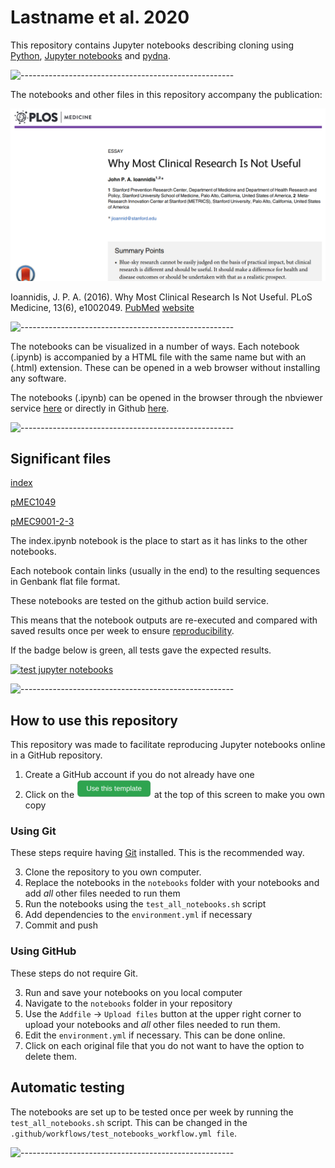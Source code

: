 # Lastname et al. 2020

This repository contains Jupyter notebooks describing cloning using
[Python](https://www.python.org),
[Jupyter notebooks](https://jupyter.org) and
[pydna](https://github.com/BjornFJohansson/pydna).

![-----------------------------------------------------](https://raw.githubusercontent.com/andreasbm/readme/master/assets/lines/colored.png)


The notebooks and other files in this repository accompany the publication:

![button](references/abstract.png)

Ioannidis, J. P. A. (2016). Why Most Clinical Research Is Not Useful. PLoS Medicine, 13(6), e1002049.
[PubMed](https://pubmed.ncbi.nlm.nih.gov/27328301)
[website](https://journals.plos.org/plosmedicine/article?id=10.1371/journal.pmed.1002049)

![-----------------------------------------------------](https://raw.githubusercontent.com/andreasbm/readme/master/assets/lines/colored.png)


The notebooks can be visualized in a number of ways.
Each notebook (.ipynb) is accompanied by a HTML file with the same name but with an (.html)
extension. These can be opened in a web browser without installing any software.

The notebooks (.ipynb) can be opened in the browser through the nbviewer service
[here](http://nbviewer.jupyter.org/github/MetabolicEngineeringGroupCBMA/Cunha_et_al_2017/blob/master/notebooks/index.ipynb)
or directly in Github [here](notebooks/index.ipynb).

![-----------------------------------------------------](https://raw.githubusercontent.com/andreasbm/readme/master/assets/lines/colored.png)

## Significant files

[index](notebooks/index.ipynb)

[pMEC1049](notebooks/pMEC1049.ipynb)

[pMEC9001-2-3](notebooks/pMEC9001-2-3.ipynb)

The index.ipynb notebook is the place to start as it has links to the other notebooks.

Each notebook contain links (usually in the end) to the resulting sequences in Genbank flat file format.

These notebooks are tested on the github action build service.

This means that the notebook outputs are re-executed and compared with saved
results once per week to ensure [reproducibility](https://en.wikipedia.org/wiki/Replication_crisis).

If the badge below is green, all tests gave the expected results.

[![test jupyter notebooks](https://github.com/MetabolicEngineeringGroupCBMA/Cunha_et_al_2017/workflows/test%20jupiter%20notebooks/badge.svg)](https://github.com/MetabolicEngineeringGroupCBMA/pydna_template/actions?query=workflow%3A%22test+jupiter+notebooks%22)



![-----------------------------------------------------](https://raw.githubusercontent.com/andreasbm/readme/master/assets/lines/colored.png)


## How to use this repository

This repository was made to facilitate reproducing Jupyter notebooks online in a GitHub repository.

1. Create a GitHub account if you do not already have one
2. Click on the ![button](references/button.png) at the top of this screen to make you own copy

### Using Git

These steps require having [Git](https://git-scm.com) installed. This is the recommended way.

3. Clone the repository to you own computer.
4. Replace the notebooks in the `notebooks` folder with your notebooks and add *all* other files needed to run them
5. Run the notebooks using the `test_all_notebooks.sh` script
6. Add dependencies to the `environment.yml` if necessary
7. Commit and push

### Using GitHub

These steps do not require Git.

3. Run and save your notebooks on you local computer
4. Navigate to the `notebooks` folder in your repository
5. Use the `Addfile` -> `Upload files` button at the upper right corner to upload your notebooks and *all* other files needed to run them.
6. Edit the `environment.yml` if necessary. This can be done online.
7. Click on each original file that you do not want to have the option to delete them.



## Automatic testing

The notebooks are set up to be tested once per week by running the `test_all_notebooks.sh` script.
This can be changed in the `.github/workflows/test_notebooks_workflow.yml file`.



![-----------------------------------------------------](https://raw.githubusercontent.com/andreasbm/readme/master/assets/lines/colored.png)
